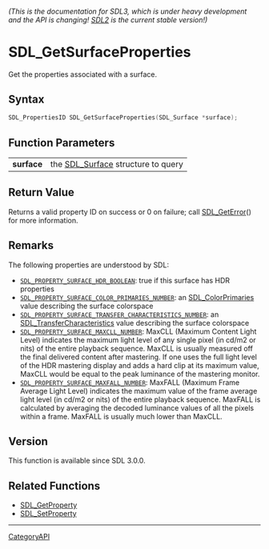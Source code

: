 ###### (This is the documentation for SDL3, which is under heavy development and the API is changing! [SDL2](https://wiki.libsdl.org/SDL2/) is the current stable version!)
# SDL_GetSurfaceProperties

Get the properties associated with a surface.

## Syntax

```c
SDL_PropertiesID SDL_GetSurfaceProperties(SDL_Surface *surface);

```

## Function Parameters

|                 |                                                   |
| --------------- | ------------------------------------------------- |
| **surface**     | the [SDL_Surface](SDL_Surface) structure to query |

## Return Value

Returns a valid property ID on success or 0 on failure; call
[SDL_GetError](SDL_GetError)() for more information.

## Remarks

The following properties are understood by SDL:

- [`SDL_PROPERTY_SURFACE_HDR_BOOLEAN`](SDL_PROPERTY_SURFACE_HDR_BOOLEAN):
  true if this surface has HDR properties
- [`SDL_PROPERTY_SURFACE_COLOR_PRIMARIES_NUMBER`](SDL_PROPERTY_SURFACE_COLOR_PRIMARIES_NUMBER):
  an [SDL_ColorPrimaries](SDL_ColorPrimaries) value describing the surface
  colorspace
- [`SDL_PROPERTY_SURFACE_TRANSFER_CHARACTERISTICS_NUMBER`](SDL_PROPERTY_SURFACE_TRANSFER_CHARACTERISTICS_NUMBER):
  an [SDL_TransferCharacteristics](SDL_TransferCharacteristics) value
  describing the surface colorspace
- [`SDL_PROPERTY_SURFACE_MAXCLL_NUMBER`](SDL_PROPERTY_SURFACE_MAXCLL_NUMBER):
  MaxCLL (Maximum Content Light Level) indicates the maximum light level of
  any single pixel (in cd/m2 or nits) of the entire playback sequence.
  MaxCLL is usually measured off the final delivered content after
  mastering. If one uses the full light level of the HDR mastering display
  and adds a hard clip at its maximum value, MaxCLL would be equal to the
  peak luminance of the mastering monitor.
- [`SDL_PROPERTY_SURFACE_MAXFALL_NUMBER`](SDL_PROPERTY_SURFACE_MAXFALL_NUMBER):
  MaxFALL (Maximum Frame Average Light Level) indicates the maximum value
  of the frame average light level (in cd/m2 or nits) of the entire
  playback sequence. MaxFALL is calculated by averaging the decoded
  luminance values of all the pixels within a frame. MaxFALL is usually
  much lower than MaxCLL.

## Version

This function is available since SDL 3.0.0.

## Related Functions

* [SDL_GetProperty](SDL_GetProperty)
* [SDL_SetProperty](SDL_SetProperty)

----
[CategoryAPI](CategoryAPI)

